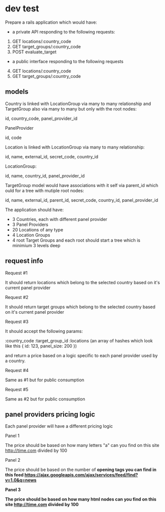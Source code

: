 # dev test

Prepare a rails application which would have:
 
- a private API responding to the following requests:
  
1.  GET  locations/:country_code
2.  GET  target_groups/:country_code
3.  POST evaluate_target

- a public interface responding to the following requests

4.  GET  locations/:country_code
5.  GET  target_groups/:country_code


## models

Country is linked with LocationGroup via many to many relationship and TargetGroup also via many to many but only with the root nodes:

id, country_code, panel_provider_id

PanelProvider

id, code

Location is linked with LocationGroup via many to many relationship:

id, name, external_id, secret_code, country_id

LocationGroup:

id, name, country_id, panel_provider_id

TargetGroup model would have associations with it self via parent_id which ould for a tree with mutiple root nodes:

id, name, external_id, parent_id, secret_code, country_id, panel_provider_id


The application should have:
- 3 Countries, each with different panel provider
- 3 Panel Providers
- 20 Locations of any type
- 4 Location Groups 
- 4 root Target Groups and each root should start a tree which is minimium 3 levels deep 

## request info

Request #1

It should return locations which belong to the selected country based on it's current panel provider

Request #2

It should return target groups which belong to the selected country based on it's current panel provider

Request #3

It should accept the following params:

:country_code
:target_group_id
:locations  (an array of hashes which look like this { id: 123, panel_size: 200 })

and return a price based on a logic specific to each panel provider used by a country.

Request #4

Same as #1 but for public consumption 

Request #5

Same as #2 but for public consumption

## panel providers pricing logic

Each panel provider will have a different pricing logic
 
Panel 1

The price should be based on how many letters "a" can you find on this site http://time.com divided by 100
    
Panel 2

The price should be based on the number of <b> opening tags you can find in this feed https://ajax.googleapis.com/ajax/services/feed/find?v=1.0&q=news
 
Panel 3

The price should be based on how many html nodes can you find on this site http://time.com divided by 100

